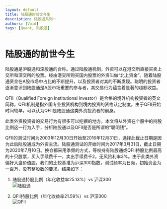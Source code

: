 ```yaml
---
layout: default
title: 陆股通的前世今生
description: 陆股通系列一
authors: [Void]
tags: [Quant, 陆股通]
---
```


# 陆股通的前世今生

陆股通是沪股通和深股通的合称。通过陆股通机制，外资可以在港交所直接买卖上交所和深交所的股票。经由港交所购买国内股票的外资叫做“北上资金”。随着陆股通资金在A股市场中占比的不断提升，以及投资者对其的不断发现。聪明的投资者逐渐意识到陆股通是A股市场重要的参与者，其交易行为蕴含着显著的超额收益。  

QFII（Qualified Foreign Institutional Investor）是合格的境外机构投资者的英文简称，QFII机制是指外国专业投资机构到境内投资的资格认定制度。由于QFII开始时间较早，可以认为QFII是陆股通这类外资投资者的前身。  

此类外资投资者的交易行为有很多可以挖掘的地方，本文将从外资在个股中的持股比例这一行为入手，分析陆股通以及QFII是否是所谓的“聪明钱”。  

QFII的测试时间为2003年12月30日开始至2016年12月31日，选择此截止日期是因为此后陆股通成为外资主流。陆股通测试的开始时间为2017年3月31日，截止日期为2020年7月10日。换仓都采用季频的方式，等权持有陆股通或QFII持股比例最高的十只股票，买入手续费千一，卖出手续费千2，无风险利率3%。由于此类外资偏好大盘价值股，我们的比较基准为沪深300指数，测试频率为日频，初始资金为一百万，没有整股数的要求。结果如下：

1. 陆股通持股比例（年化收益率25.13%）vs 沪深300  
![陆股通](/Quant_Toolbox/assets/images/陆股通.png)  

2. QFII持股比例（年化收益率21.59%）vs 沪深300  
![QFII](/Quant_Toolbox/assets/images/QFII.png)

